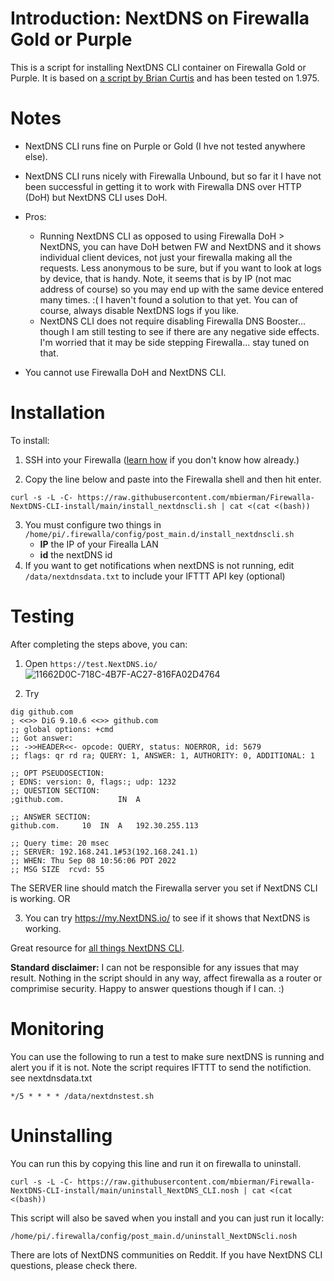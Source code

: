 # Introduction: NextDNS on Firewalla Gold or Purple

This is a script for installing NextDNS CLI container on Firewalla Gold or Purple. It is based on [a script by Brian Curtis](https://help.firewalla.com/hc/en-us/community/posts/7469669689619-NextDNS-CLI-on-Firewalla-revisited-working-DHCP-host-resolution-in-NextDNS-logs-) and has been tested on 1.975.


# Notes
- NextDNS CLI runs fine on Purple or Gold (I hve not tested anywhere else).
- NextDNS CLI runs nicely with Firewalla Unbound, but so far it I have not been successful in getting it to work with Firewalla DNS over HTTP (DoH) but NextDNS CLI uses DoH. 

- Pros: 
   * Running NextDNS CLI as opposed to using Firewalla DoH > NextDNS, you can have DoH betwen FW and NextDNS and it shows individual client devices, not just your firewalla making all the requests. Less anonymous to be sure, but if you want to look at logs by device, that is handy. Note, it seems that is by IP (not mac address of course) so you may end up with the same device entered many times. :( I haven't found a solution to that yet. You can of course, always disable NextDNS logs if you like. 
   * NextDNS CLI does not require disabling Firewalla DNS Booster... though I am still testing to see if there are any negative side effects. I'm worried that it may be side stepping Firewalla... stay tuned on that. 

- You cannot use Firewalla DoH and NextDNS CLI.

# Installation
To install:
1. SSH into your Firewalla ([learn how](https://help.firewalla.com/hc/en-us/articles/115004397274-How-to-access-Firewalla-using-SSH-) if you don't know how already.)

2. Copy the line below and paste into the Firewalla shell and then hit enter. 
```
curl -s -L -C- https://raw.githubusercontent.com/mbierman/Firewalla-NextDNS-CLI-install/main/install_nextdnscli.sh | cat <(cat <(bash))
```
3. You must configure two things in `/home/pi/.firewalla/config/post_main.d/install_nextdnscli.sh`
   * **IP** the IP of your Firealla LAN
   * **id** the nextDNS id
4. If you want to get notifications when nextDNS is not running, edit `/data/nextdnsdata.txt` to include your IFTTT API key (optional)

  

# Testing
After completing the steps above, you can: 

1. Open `https://test.NextDNS.io/` 
![11662D0C-718C-4B7F-AC27-816FA02D4764](https://user-images.githubusercontent.com/1205471/189506662-a65c3b78-bc26-4d76-939c-1b75b9233c13.jpeg)


3. Try 
```
dig github.com
; <<>> DiG 9.10.6 <<>> github.com
;; global options: +cmd
;; Got answer:
;; ->>HEADER<<- opcode: QUERY, status: NOERROR, id: 5679
;; flags: qr rd ra; QUERY: 1, ANSWER: 1, AUTHORITY: 0, ADDITIONAL: 1

;; OPT PSEUDOSECTION:
; EDNS: version: 0, flags:; udp: 1232
;; QUESTION SECTION:
;github.com.			IN	A

;; ANSWER SECTION:
github.com.		10	IN	A	192.30.255.113

;; Query time: 20 msec
;; SERVER: 192.168.241.1#53(192.168.241.1)
;; WHEN: Thu Sep 08 10:56:06 PDT 2022
;; MSG SIZE  rcvd: 55
```
The SERVER line should match the Firewalla server you set if NextDNS CLI is working. OR 

3. You can try https://my.NextDNS.io/ to see if it shows that NextDNS is working. 

Great resource for [all things NextDNS CLI](https://github.com/NextDNS/NextDNS/wiki).


**Standard disclaimer:** I can not be responsible for any issues that may result. Nothing in the script should in any way, affect firewalla as a router or comprimise security. Happy to answer questions though if I can. :)

# Monitoring
You can use the following to run a test to make sure nextDNS is running and alert you if it is not. Note the script requires IFTTT to send the notifiction. see nextdnsdata.txt

```
*/5 * * * * /data/nextdnstest.sh
```

# Uninstalling

You can run this by copying this line and run it on firewalla to uninstall. 
```
curl -s -L -C- https://raw.githubusercontent.com/mbierman/Firewalla-NextDNS-CLI-install/main/uninstall_NextDNS_CLI.nosh | cat <(cat <(bash))
```

This script will also be saved when you install and you can just run it locally:
```
/home/pi/.firewalla/config/post_main.d/uninstall_NextDNScli.nosh
```

There are lots of NextDNS communities on Reddit. If you have NextDNS CLI questions, please check there.
